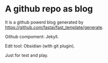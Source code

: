 # A github repo as blog

It is a github powerd blog generated by https://github.com/fastai/fast_template/generate.

Github compoment: Jekyll.

Edit tool: Obsidian (with git plugin).

Just for test and play.

